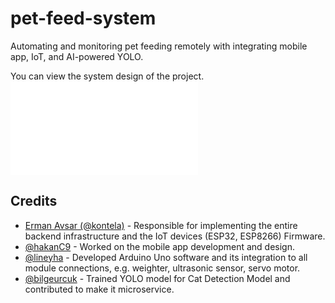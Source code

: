 # pet-feed-system
 Automating and monitoring pet feeding remotely with integrating mobile app, IoT, and AI-powered YOLO.

 You can view the system design of the project.
![Pet Feed System Design](pet-feed-system-system-design.pdf)


## Credits

- [Erman Avsar (@kontela)](https://github.com/kontela) - Responsible for implementing the entire backend infrastructure and the IoT devices (ESP32, ESP8266) Firmware.
- [@hakanC9](https://github.com/hakanC9) - Worked on the mobile app development and design.
- [@lineyha](https://github.com/lineyha) - Developed Arduino Uno software and its integration to all module connections, e.g. weighter, ultrasonic sensor, servo motor.
- [@bilgeurcuk](https://github.com/bilgeurcuk) - Trained YOLO model for Cat Detection Model and contributed to make it microservice.
